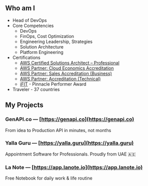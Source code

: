 ## Who am I

- Head of DevOps
- Core Competencies
  - DevOps
  - FinOps, Cost Optimization
  - Engineering Leadership, Strategies
  - Solution Architecture
  - Platform Engineering
- Certifications
  - [AWS Certified Solutions Architect – Professional](https://www.credly.com/badges/eb3be538-da02-47a5-b954-b689952dfb7c/public_url)
  - [AWS Partner: Cloud Economics Accreditation](https://www.credly.com/badges/374375b7-e8d1-49af-b66d-922779dde584/public_url)
  - [AWS Partner: Sales Accreditation (Business)](https://www.credly.com/badges/6f291eab-98d8-4a88-9472-26a696d6c130/public_url)
  - [AWS Partner: Accreditation (Technical)](https://www.credly.com/badges/2be5cae1-50c0-43c7-9dca-90513fb9f34d/public_url)
  - [iFIT](https://company.ifit.com/) - Pinnacle Performer Award
- Traveler - 37 countries

## My Projects

### GenAPI.co — [https://genapi.co](https://genapi.co)

From idea to Production API in minutes, not months


### Yalla Guru — [https://yalla.guru](https://yalla.guru)

Appointment Software for Professionals. Proudly from UAE 🇦🇪


### La Note — [https://app.lanote.io](https://app.lanote.io)

Free Notebook for daily work & life routine

